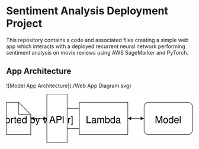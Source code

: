 # Sentiment Analysis Deployment Project

This repository contains a code and associated files creating a simple web app which interacts with a deployed recurrent
neural network performing sentiment analysis on movie reviews using AWS SageMarker and PyTorch.


## App Architecture

![Model App Architecture](./Web App Diagram.svg)

<img src="./Web App Diagram.svg">

